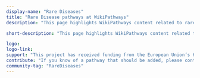 ```yaml
---
display-name: "Rare Diseases"
title: "Rare Disease pathways at WikiPathways"
description: "This page highlights WikiPathways content related to rare genetic human diseases, and is designed as a central organizing point for exploring, curating and expanding the collection of rare disease pathways. A rare or orphan disease is a disease which affects relatively few people. The exact definition varies between 1:1000 and 1:200.000. E.g. it can be 1:1500 (USA) , 1:2000 (EU) or 1:2500 (Japan). Rare diseases are mostly caused by genetic variation making them chronic and hard to cure. The severity depends on the affected gene and its physiological implications."

short-description: "This page highlights WikiPathways content related to rare genetic human diseases, and is designed as a central organizing point for exploring, curating and expanding the collection of rare disease pathways."

logo: 
logo-link: 
support: "This project has received funding from the European Union’s Horizon 2020 research and innovation programme (to the European Joint Programme on Rare Diseases and to ELIXIR) and the Netherlands Rett Expertise Centre."
contribute: "If you know of a pathway that should be added, please contact the administrator (friederike.ehrhart[AT]gmail.com)."
community-tag: "RareDiseases"
---
```


